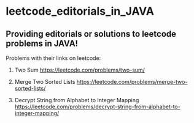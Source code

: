 # leetcode_editorials_in_JAVA
## Providing editorials or solutions to leetcode problems in JAVA!

Problems with their links on leetcode:
1. Two Sum
https://leetcode.com/problems/two-sum/

2. Merge Two Sorted Lists
https://leetcode.com/problems/merge-two-sorted-lists/

3. Decrypt String from Alphabet to Integer Mapping
https://leetcode.com/problems/decrypt-string-from-alphabet-to-integer-mapping/
